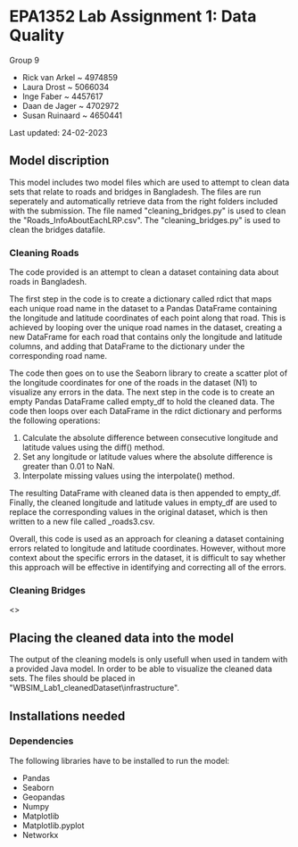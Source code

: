 # EPA1352 Lab Assignment 1: Data Quality

Group 9

- Rick van Arkel ~ 4974859
- Laura Drost ~ 5066034
- Inge Faber ~ 4457617
- Daan de Jager ~ 4702972
- Susan Ruinaard ~ 4650441

Last updated: 24-02-2023

## Model discription

This model includes two model files which are used to attempt to clean data sets that relate to roads and bridges in Bangladesh. The files are run seperately and automatically retrieve data from the right folders included with the submission. The file named "cleaning_bridges.py" is used to clean the "Roads_InfoAboutEachLRP.csv". The "cleaning_bridges.py" is used to clean the bridges datafile.

### Cleaning Roads
The code provided is an attempt to clean a dataset containing data about roads in Bangladesh. 

The first step in the code is to create a dictionary called rdict that maps each unique road name in the dataset to a Pandas DataFrame containing the longitude and latitude coordinates of each point along that road. This is achieved by looping over the unique road names in the dataset, creating a new DataFrame for each road that contains only the longitude and latitude columns, and adding that DataFrame to the dictionary under the corresponding road name.

The code then goes on to use the Seaborn library to create a scatter plot of the longitude coordinates for one of the roads in the dataset (N1) to visualize any errors in the data.
The next step in the code is to create an empty Pandas DataFrame called empty_df to hold the cleaned data. The code then loops over each DataFrame in the rdict dictionary and performs the following operations:

1. Calculate the absolute difference between consecutive longitude and latitude values using the diff() method.
2. Set any longitude or latitude values where the absolute difference is greater than 0.01 to NaN.
3. Interpolate missing values using the interpolate() method.

The resulting DataFrame with cleaned data is then appended to empty_df. Finally, the cleaned longitude and latitude values in empty_df are used to replace the corresponding values in the original dataset, which is then written to a new file called _roads3.csv.

Overall, this code is used as an approach for cleaning a dataset containing errors related to longitude and latitude coordinates. However, without more context about the specific errors in the dataset, it is difficult to say whether this approach will be effective in identifying and correcting all of the errors. 

### Cleaning Bridges

<>

## Placing the cleaned data into the model

The output of the cleaning models is only usefull when used in tandem with a provided Java model. In order to be able to visualize the cleaned data sets. The files should be placed in "WBSIM_Lab1_cleanedDataset\infrastructure\".  

## Installations needed

### Dependencies 
The following libraries have to be installed to run the model:

- Pandas
- Seaborn 
- Geopandas
- Numpy
- Matplotlib
- Matplotlib.pyplot 
- Networkx

